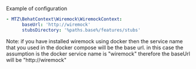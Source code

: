 Example of configuration
```yaml
- MTZ\BehatContext\Wiremock\WiremockContext:
      baseUrl: 'http://wiremock'
      stubsDirectory: '%paths.base%/features/stubs'
```
Note: if you have installed wiremock using docker then the service name
that you used in the docker compose will be the base url.
in this case the assumption is the docker service name is "wiremock"
therefore the baseUrl will be "http://wiremock"
